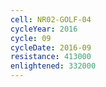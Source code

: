```yaml
---
cell: NR02-GOLF-04
cycleYear: 2016
cycle: 09
cycleDate: 2016-09
resistance: 413000
enlightened: 332000 
---
```

      